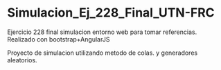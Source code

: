 # Simulacion_Ej_228_Final_UTN-FRC
Ejercicio 228 final simulacion entorno web para tomar referencias.
Realizado con bootstrap+AngularJS 

Proyecto de simulacion utilizando metodo de colas. y generadores aleatorios. 
